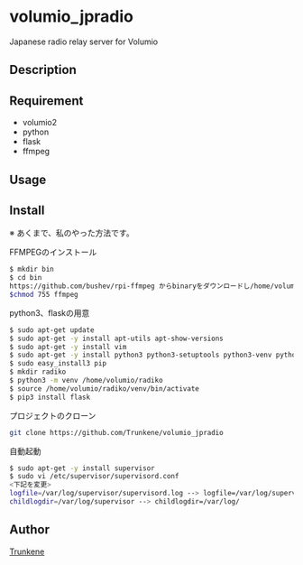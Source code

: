 volumio_jpradio
====

Japanese radio relay server for Volumio

## Description

## Requirement
* volumio2
* python
* flask
* ffmpeg

## Usage

## Install
※ あくまで、私のやった方法です。

FFMPEGのインストール
```bash
$ mkdir bin
$ cd bin
https://github.com/bushev/rpi-ffmpeg からbinaryをダウンロードし/home/volumio/binに入れる
$chmod 755 ffmpeg
```

python3、flaskの用意
```bash
$ sudo apt-get update
$ sudo apt-get -y install apt-utils apt-show-versions
$ sudo apt-get -y install vim
$ sudo apt-get -y install python3 python3-setuptools python3-venv python3-dev
$ sudo easy_install3 pip
$ mkdir radiko
$ python3 -m venv /home/volumio/radiko
$ source /home/volumio/radiko/venv/bin/activate
$ pip3 install flask
```

プロジェクトのクローン
```bash
git clone https://github.com/Trunkene/volumio_jpradio
```
自動起動
```bash
$ sudo apt-get -y install supervisor
$ sudo vi /etc/supervisor/supervisord.conf
<下記を変更>
logfile=/var/log/supervisor/supervisord.log --> logfile=/var/log/supervisord.log
childlogdir=/var/log/supervisor --> childlogdir=/var/log/
```
## Author

[Trunkene](https://github.com/Trunkene)
